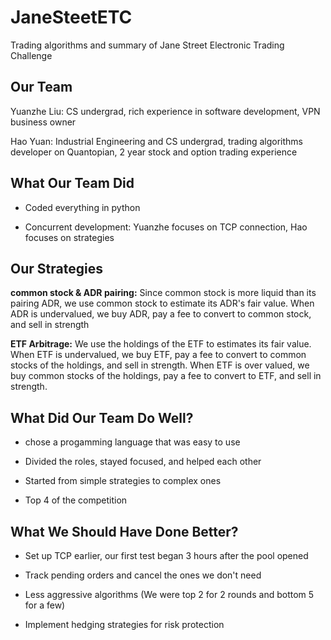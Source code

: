 # JaneSteetETC
Trading algorithms and summary of Jane Street Electronic Trading Challenge 

## Our Team ## 
Yuanzhe Liu: CS undergrad, rich experience in software development, VPN business
owner

Hao Yuan: Industrial Engineering and CS undergrad, trading algorithms developer 
on Quantopian, 2 year stock and option trading experience

## What Our Team Did ##

* Coded everything in python

* Concurrent development: Yuanzhe focuses on TCP connection, Hao focuses on 
  strategies

## Our Strategies ##

**common stock & ADR pairing:** Since common stock is more liquid than its pairing
ADR, we use common stock to estimate its ADR's fair value. When ADR is 
undervalued, we buy ADR, pay a fee to convert to common stock, and sell in 
strength 

**ETF Arbitrage:** We use the holdings of the ETF to estimates its fair value.
When ETF is undervalued, we buy ETF, pay a fee to convert to common stocks of 
the holdings, and sell in strength. When ETF is over valued, we buy common 
stocks of the holdings, pay a fee to convert to ETF, and sell in strength. 

## What Did Our Team Do Well? ##

* chose a progamming language that was easy to use

* Divided the roles, stayed focused, and helped each other 

* Started from simple strategies to complex ones

* Top 4 of the competition

## What We Should Have Done Better? ## 

* Set up TCP earlier, our first test began 3 hours after the pool opened 

* Track pending orders and cancel the ones we don't need

* Less aggressive algorithms (We were top 2 for 2 rounds and bottom 5 for a few)

* Implement hedging strategies for risk protection


